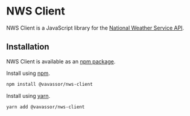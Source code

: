 # NWS Client

NWS Client is a JavaScript library for the [National Weather Service API](https://www.weather.gov/documentation/services-web-api).

## Installation

NWS Client is available as an [npm package](https://www.npmjs.com/package/@vavassor/nws-client).

Install using [npm](https://docs.npmjs.com/cli).

```bash
npm install @vavassor/nws-client
```

Install using [yarn](https://yarnpkg.com/cli).

```bash
yarn add @vavassor/nws-client
```
